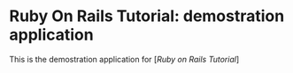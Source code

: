 # Ruby On Rails Tutorial: demostration application

This is the demostration application for [*Ruby on Rails Tutorial*]